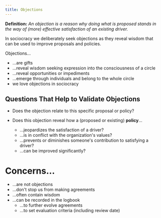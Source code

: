 ```yaml
---
title: Objections
---
```


**Definition:** _An objection is a reason why doing what is proposed stands in the way of (more) effective satisfaction of an existing driver._

In sociocracy we deliberately seek objections as they reveal
wisdom that can be used to improve proposals and policies.   

Objections...

* ...are gifts
* ...reveal wisdom seeking expression into the consciousness of a circle
* ...reveal opportunities or impediments
* ...emerge through individuals and belong to the whole circle
* we love objections in sociocracy


## Questions That Help to Validate Objections ##

* Does the objection relate to this specific proposal or policy?

* Does this objection reveal how a (proposed or existing) **policy**...

    * ...jeopardizes the satisfaction of a driver?
    * ...is in conflict with the organization's values?
    * ...prevents or diminishes someone's contribution to satisfying a driver?
    * ...can be improved significantly?


# Concerns... #

* ...are not objections
* ...don't stop us from making agreements
* ...often contain wisdom 
* ...can be recorded in the logbook
    * ...to further evolve agreements
    * ...to set evaluation criteria (including review date)

